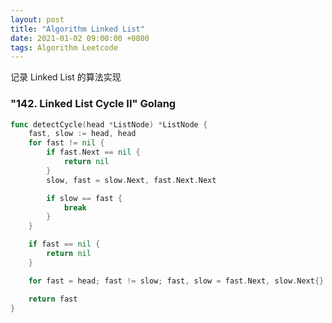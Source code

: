 ```yaml
---
layout: post
title: "Algorithm Linked List"
date: 2021-01-02 09:00:00 +0800
tags: Algorithm Leetcode
---
```


记录 Linked List 的算法实现

### "142. Linked List Cycle II" Golang

```Go
func detectCycle(head *ListNode) *ListNode {
    fast, slow := head, head
    for fast != nil {
        if fast.Next == nil {
            return nil
        }
        slow, fast = slow.Next, fast.Next.Next

        if slow == fast {
            break
        }
    }

    if fast == nil {
        return nil
    }

    for fast = head; fast != slow; fast, slow = fast.Next, slow.Next{}

    return fast
}
```
